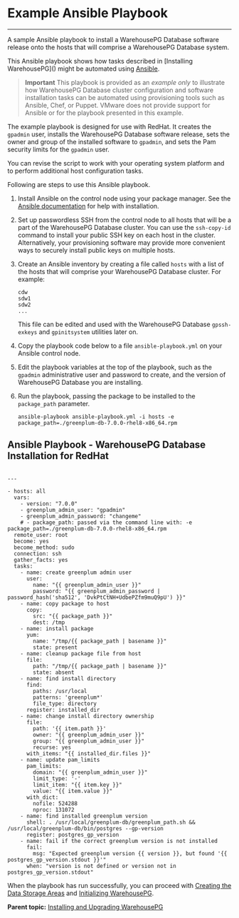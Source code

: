 # Example Ansible Playbook
---

A sample Ansible playbook to install a WarehousePG Database software release onto the hosts that will comprise a WarehousePG Database system.

This Ansible playbook shows how tasks described in [Installing WarehousePG](\) might be automated using [Ansible](https://docs.ansible.com).

> **Important** This playbook is provided as an *example only* to illustrate how WarehousePG Database cluster configuration and software installation tasks can be automated using provisioning tools such as Ansible, Chef, or Puppet. VMware does not provide support for Ansible or for the playbook presented in this example.

The example playbook is designed for use with RedHat. It creates the `gpadmin` user, installs the WarehousePG Database software release, sets the owner and group of the installed software to `gpadmin`, and sets the Pam security limits for the `gpadmin` user.

You can revise the script to work with your operating system platform and to perform additional host configuration tasks.

Following are steps to use this Ansible playbook.

1.  Install Ansible on the control node using your package manager. See the [Ansible documentation](https://docs.ansible.com) for help with installation.
2.  Set up passwordless SSH from the control node to all hosts that will be a part of the WarehousePG Database cluster. You can use the `ssh-copy-id` command to install your public SSH key on each host in the cluster. Alternatively, your provisioning software may provide more convenient ways to securely install public keys on multiple hosts.
3.  Create an Ansible inventory by creating a file called `hosts` with a list of the hosts that will comprise your WarehousePG Database cluster. For example:

    ```
    cdw
    sdw1
    sdw2
    ...
    ```

    This file can be edited and used with the WarehousePG Database `gpssh-exkeys` and `gpinitsystem` utilities later on.

4.  Copy the playbook code below to a file `ansible-playbook.yml` on your Ansible control node.
5.  Edit the playbook variables at the top of the playbook, such as the `gpadmin` administrative user and password to create, and the version of WarehousePG Database you are installing.
6.  Run the playbook, passing the package to be installed to the `package_path` parameter.

    ```
    ansible-playbook ansible-playbook.yml -i hosts -e package_path=./greenplum-db-7.0.0-rhel8-x86_64.rpm
    ```


## <a id="fixme"></a>Ansible Playbook - WarehousePG Database Installation for RedHat

```

---

- hosts: all
  vars:
    - version: "7.0.0"
    - greenplum_admin_user: "gpadmin"
    - greenplum_admin_password: "changeme"
    # - package_path: passed via the command line with: -e package_path=./greenplum-db-7.0.0-rhel8-x86_64.rpm
  remote_user: root
  become: yes
  become_method: sudo
  connection: ssh
  gather_facts: yes
  tasks:
    - name: create greenplum admin user
      user:
        name: "{{ greenplum_admin_user }}"
        password: "{{ greenplum_admin_password | password_hash('sha512', 'DvkPtCtNH+UdbePZfm9muQ9pU') }}"
    - name: copy package to host
      copy:
        src: "{{ package_path }}"
        dest: /tmp
    - name: install package
      yum:
        name: "/tmp/{{ package_path | basename }}"
        state: present
    - name: cleanup package file from host
      file:
        path: "/tmp/{{ package_path | basename }}"
        state: absent
    - name: find install directory
      find:
        paths: /usr/local
        patterns: 'greenplum*'
        file_type: directory
      register: installed_dir
    - name: change install directory ownership
      file:
        path: '{{ item.path }}'
        owner: "{{ greenplum_admin_user }}"
        group: "{{ greenplum_admin_user }}"
        recurse: yes
      with_items: "{{ installed_dir.files }}"
    - name: update pam_limits
      pam_limits:
        domain: "{{ greenplum_admin_user }}"
        limit_type: '-'
        limit_item: "{{ item.key }}"
        value: "{{ item.value }}"
      with_dict:
        nofile: 524288
        nproc: 131072
    - name: find installed greenplum version
      shell: . /usr/local/greenplum-db/greenplum_path.sh && /usr/local/greenplum-db/bin/postgres --gp-version
      register: postgres_gp_version
    - name: fail if the correct greenplum version is not installed
      fail:
        msg: "Expected greenplum version {{ version }}, but found '{{ postgres_gp_version.stdout }}'"
      when: "version is not defined or version not in postgres_gp_version.stdout"

```

When the playbook has run successfully, you can proceed with [Creating the Data Storage Areas](create_data_dirs.html) and [Initializing WarehousePG](init_whpg.html).

**Parent topic:** [Installing and Upgrading WarehousePG](install_guide/)

